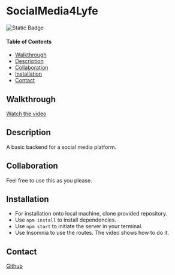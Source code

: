 # SocialMedia4Lyfe

![Static Badge](https://img.shields.io/badge/License-MIT-blue?style=plastic)

#### Table of Contents
  * [Walkthrough](#walkthrough)
  * [Description](#description)
  * [Collaboration](#collaboration)
  * [Installation](#installation)
  * [Contact](#contact)

## Walkthrough

[Watch the video](https://drive.google.com/file/d/1GRPY2045u1iGPTxJmnwGjGsFUwufYhg-/view)


## Description
A basic backend for a social media platform.  


## Collaboration
Feel free to use this as you please.  

## Installation
* For installation onto local machine, clone provided repository.
* Use `npm install` to install dependencies.
* Use `npm start` to initiate the server in your terminal.
* Use Insomnia to use the routes.  The video shows how to do it.

## Contact
[Github](https://github.com/Spaghedward)
